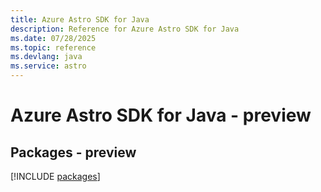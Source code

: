 ```yaml
---
title: Azure Astro SDK for Java
description: Reference for Azure Astro SDK for Java
ms.date: 07/28/2025
ms.topic: reference
ms.devlang: java
ms.service: astro
---
```

# Azure Astro SDK for Java - preview
## Packages - preview
[!INCLUDE [packages](astro-index.md)]